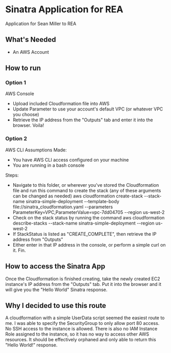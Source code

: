 # Sinatra Application for REA

Application for Sean Miller to REA

## What's Needed
- An AWS Account

## How to run
### Option 1
AWS Console
- Upload included Cloudformation file into AWS
- Update Parameter to use your account's default VPC (or whatever VPC you choose)
- Retrieve the IP address from the "Outputs" tab and enter it into the browser. Voila!

### Option 2
AWS CLI
Assumptions Made:
- You have AWS CLI access configured on your machine
- You are running in a bash console

Steps:
- Navigate to this folder, or wherever you've stored the Cloudformation file and run this command to create the stack (any of these arguments can be changed as needed)
    aws cloudformation create-stack --stack-name sinatra-simple-deployment --template-body file://sinatra_cloudformation.yaml --parameters ParameterKey=VPC,ParameterValue=vpc-7dd04705 --region us-west-2
- Check on the stack status by running the command
	aws cloudformation describe-stacks --stack-name sinatra-simple-deployment --region us-west-2
- If StackStatus is listed as "CREATE_COMPLETE", then retrieve the IP address from "Outputs"
- Either enter in that IP address in the console, or perform a simple curl on it. Fin.


## How to access the Sinatra App
Once the Cloudformation is finished creating, take the newly created EC2 instance's IP address from the "Outputs" tab. Put it into the browser and it will give you the "Hello World" Sinatra response.

## Why I decided to use this route
A cloudformation with a simple UserData script seemed the easiest route to me. I was able to specify the SecurityGroup to only allow port 80 access. No SSH access to the instance is allowed. There is also no IAM Instance Role assigned to the instance, so it has no way to access other AWS resources. It should be effectively orphaned and only able to return this "Hello World!" response. 